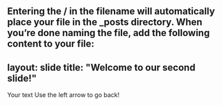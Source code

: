 Entering the / in the filename will automatically place your file in the _posts directory.
When you’re done naming the file, add the following content to your file:
---
layout: slide
title: "Welcome to our second slide!"
---
Your text
Use the left arrow to go back!
